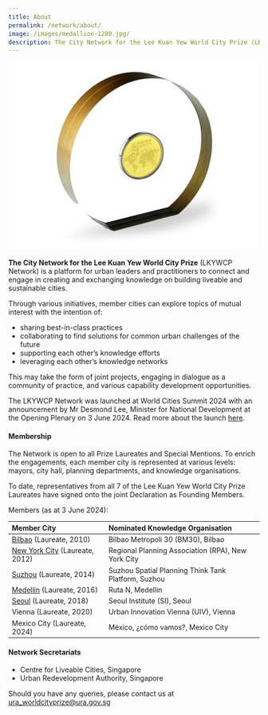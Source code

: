 ```yaml
---
title: About
permalink: /network/about/
image: /images/medallion-1280.jpg/
description: The City Network for the Lee Kuan Yew World City Prize (LKYWCP Network) is a platform for urban leaders and practitioners to connect and engage in creating and exchanging knowledge on building liveable and sustainable cities.
---
```


![medallion](/images/medallion-1280.jpg)

**The City Network for the Lee Kuan Yew World City Prize** (LKYWCP Network) is a platform for urban leaders and practitioners to connect and engage in creating and exchanging knowledge on building liveable and sustainable cities.

Through various initiatives, member cities can explore topics of mutual interest with the intention of:
- sharing best-in-class practices
- collaborating to find solutions for common urban challenges of the future
- supporting each other’s knowledge efforts
- leveraging each other’s knowledge networks

This may take the form of joint projects, engaging in dialogue as a community of practice, and various capability development opportunities.

The LKYWCP Network was launched at World Cities Summit 2024 with an announcement by Mr Desmond Lee, Minister for National Development at the Opening Plenary on 3 June 2024. Read more about the launch [here](https://www.clc.gov.sg/research-publications/publications/digital-library/view/launch-of-the-city-network-for-the-lee-kuan-yew-world-city-prize).

#### **Membership**

The Network is open to all Prize Laureates and Special Mentions. To enrich the engagements, each member city is represented at various levels: mayors, city hall, planning departments, and knowledge organisations. 

To date, representatives from all 7 of the Lee Kuan Yew World City Prize Laureates have signed onto the joint Declaration as Founding Members. 

Members (as at 3 June 2024):

| Member City |	Nominated Knowledge Organisation |
| :--- | :--- |
| [Bilbao](/bilbao/) (Laureate, 2010) | Bilbao Metropoli 30 (BM30), Bilbao |
| [New York City](/nyc/) (Laureate, 2012) | Regional Planning Association (RPA), New York City |
| [Suzhou](/suzhou/) (Laureate, 2014) |	Suzhou Spatial Planning Think Tank Platform, Suzhou |
| [Medellín](/medellin/) (Laureate, 2016) |	Ruta N, Medellin |
| [Seoul](/seoul/) (Laureate, 2018) | Seoul Institute (SI), Seoul | 
| Vienna (Laureate, 2020)	| Urban Innovation Vienna (UIV), Vienna |
| Mexico City (Laureate, 2024) |	México, ¿cómo vamos?, Mexico City |


#### **Network Secretariats**

- Centre for Liveable Cities, Singapore
- Urban Redevelopment Authority, Singapore

Should you have any queries, please contact us at [ura_worldcityprize@ura.gov.sg](mailto:ura_worldcityprize@ura.gov.sg)

